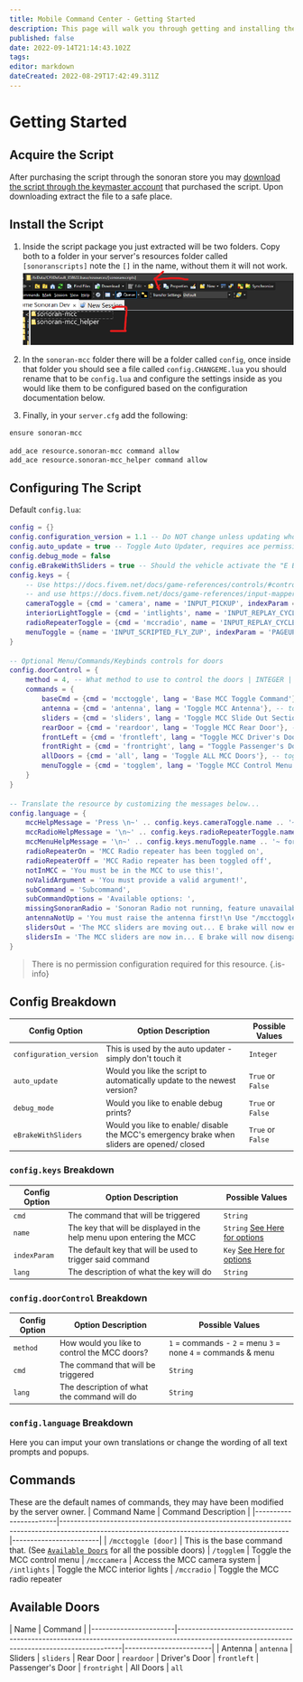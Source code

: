```yaml
---
title: Mobile Command Center - Getting Started
description: This page will walk you through getting and installing the script.
published: false
date: 2022-09-14T21:14:43.102Z
tags: 
editor: markdown
dateCreated: 2022-08-29T17:42:49.311Z
---
```


# Getting Started

## Acquire the Script

After purchasing the script through the sonoran store you may [download the script through the keymaster account](/tebex-assets) that purchased the script. Upon downloading extract the file to a safe place.

## Install the Script
1. Inside the script package you just extracted will be two folders. Copy both to a folder in your server's resources folder called `[sonoranscripts]` note the `[]` in the name, without them it will not work.
![directory-example.png](/mcc/directory-example.png)
2. In the `sonoran-mcc` folder there will be a folder called `config`, once inside that folder you should see a file called  `config.CHANGEME.lua` you should rename that to be `config.lua` and configure the settings inside as you would like them to be configured based on the configuration documentation below.

3. Finally, in your `server.cfg` add the following:
```
ensure sonoran-mcc

add_ace resource.sonoran-mcc command allow
add_ace resource.sonoran-mcc_helper command allow
```

## Configuring The Script
Default `config.lua`: 
```lua
config = {}
config.configuration_version = 1.1 -- Do NOT change unless updating whole config file. Used by updater to tell you when new config file options are available.
config.auto_update = true -- Toggle Auto Updater, requires ace permissions to function. See Install Docs: https://docs.sonoran.store
config.debug_mode = false
config.eBrakeWithSliders = true -- Should the vehicle activate the "E BRAKE" when the sliders are out
config.keys = {
    -- Use https://docs.fivem.net/docs/game-references/controls/#controls to find the name...
    -- and use https://docs.fivem.net/docs/game-references/input-mapper-parameter-ids/keyboard/ to find index parameters for the key options below...
    cameraToggle = {cmd = 'camera', name = 'INPUT_PICKUP', indexParam = 'e', lang = 'Access MCC Cameras'}, -- Key to access cameras
    interiorLightToggle = {cmd = 'intlights', name = 'INPUT_REPLAY_CYCLEMARKERRIGHT', indexParam = 'RBRACKET', lang = 'Toggle MCC Interior Lights'}, -- Key to toggle rear interior lighting
    radioRepeaterToggle = {cmd = 'mccradio', name = 'INPUT_REPLAY_CYCLEMARKERLEFT', indexParam = 'LBRACKET', lang = 'Toggle MCC Radio Repeater'}, -- Key to toggle Sonoran Radio repeater
    menuToggle = {name = 'INPUT_SCRIPTED_FLY_ZUP', indexParam = 'PAGEUP'} -- Keybind to open the door control menu, can be changed in FiveM settings
}

-- Optional Menu/Commands/Keybinds controls for doors
config.doorControl = {
    method = 4, -- What method to use to control the doors | INTEGER | Options: 1 = commands, 2 = menu, 3 = none, 4 = commands & menu
    commands = {
        baseCmd = {cmd = 'mcctoggle', lang = 'Base MCC Toggle Command'}, -- Base command, see below for options
        antenna = {cmd = 'antenna', lang = 'Toggle MCC Antenna'}, -- toggle the antenna
        sliders = {cmd = 'sliders', lang = 'Toggle MCC Slide Out Sections'}, -- toggle the sliders
        rearDoor = {cmd = 'reardoor', lang = 'Toggle MCC Rear Door'}, -- toggle the read door
        frontLeft = {cmd = 'frontleft', lang = "Toggle MCC Driver's Door"}, -- toggle the front left door
        frontRight = {cmd = 'frontright', lang = "Toggle Passenger's Door"}, -- toggle the front right door
        allDoors = {cmd = 'all', lang = 'Toggle ALL MCC Doors'}, -- toggle all doors
        menuToggle = {cmd = 'togglem', lang = 'Toggle MCC Control Menu'} -- command to open the door control menu
    }
}

-- Translate the resource by customizing the messages below...
config.language = {
    mccHelpMessage = 'Press \n~' .. config.keys.cameraToggle.name .. '~ to access cameras \n~' .. config.keys.interiorLightToggle.name .. '~ to toggle interior lights',
    mccRadioHelpMessage = '\n~' .. config.keys.radioRepeaterToggle.name .. '~ to toggle mobile radio repeater',
    mccMenuHelpMessage = '\n~' .. config.keys.menuToggle.name .. '~ for more controls',
    radioRepeaterOn = 'MCC Radio repeater has been toggled on',
    radioRepeaterOff = 'MCC Radio repeater has been toggled off',
    notInMCC = 'You must be in the MCC to use this!',
    noValidArgument = 'You must provide a valid argument!',
    subCommand = 'Subcommand',
    subCommandOptions = 'Available options: ',
    missingSonoranRadio = 'Sonoran Radio not running, feature unavailable...',
    antennaNotUp = 'You must raise the antenna first!\n Use "/mcctoggle antenna" do to so',
    slidersOut = 'The MCC sliders are moving out... E brake will now engage.',
    slidersIn = 'The MCC sliders are now in... E brake will now disengange'
}
```

> There is no permission configuration required for this resource.
{.is-info}

## Config Breakdown
| Config Option          | Option Description                                                                                                                         | Possible Values    |
|-----------------------|---------------------------------------------------------------------------------------------------------------------------------------------|------------------------|
| `configuration_version` | This is used by the auto updater - simply don't touch it  | `Integer` |
| `auto_update` | Would you like the script to automatically update to the newest version? | `True` or `False`
| `debug_mode` | Would you like to enable debug prints? | `True` or `False`
| `eBrakeWithSliders` | Would you like to enable/ disable the MCC's emergency brake when sliders are opened/ closed | `True` or `False`

### `config.keys` Breakdown
| Config Option          | Option Description                                                                                                                         | Possible Values    |
|-----------------------|---------------------------------------------------------------------------------------------------------------------------------------------|------------------------|
| `cmd` | The command that will be triggered | `String`
| `name` | The key that will be displayed in the help menu upon entering the MCC | `String` [See Here for options](https://docs.fivem.net/docs/game-references/controls/#controls)
| `indexParam` | The default key that will be used to trigger said command | `Key` [See Here for options](https://docs.fivem.net/docs/game-references/input-mapper-parameter-ids/keyboard/)
| `lang` | The description of what the key will do | `String`

### `config.doorControl` Breakdown
| Config Option          | Option Description                                                                                                                         | Possible Values    |
|-----------------------|---------------------------------------------------------------------------------------------------------------------------------------------|------------------------|
| `method` | How would you like to control the MCC doors? | `1` = commands - `2` = menu `3` = none `4` = commands & menu
| `cmd` | The command that will be triggered | `String`
| `lang` | The description of what the command will do | `String`

### `config.language` Breakdown
Here you can imput your own translations or change the wording of all text prompts and popups.

## Commands 
These are the default names of commands, they may have been modified by the server owner.
| Command Name | Command Description  |
|-----------------------|---------------------------------------------------------------------------------------------------------------------------------------------|------------------------|
| `/mcctoggle [door]` | This is the base command that. (See [`Available Doors`](https://docs.sonoran.store/en/mcc/getting-started#available-doors) for all the possible doors)
| `/togglem` | Toggle the MCC control menu
| `/mcccamera` | Access the MCC camera system
| `/intlights` | Toggle the MCC interior lights
| `/mccradio` | Toggle the MCC radio repeater

## Available Doors
| Name | Command  |
|-----------------------|---------------------------------------------------------------------------------------------------------------------------------------------|------------------------|
| Antenna | `antenna`
| Sliders | `sliders`
| Rear Door | `reardoor`
| Driver's Door | `frontleft`
| Passenger's Door | `frontright`
| All Doors | `all`